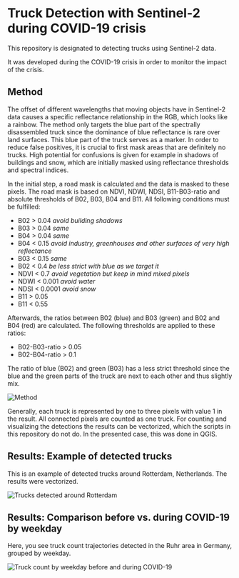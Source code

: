 # Truck Detection with Sentinel-2 during COVID-19 crisis
This repository is designated to detecting trucks using Sentinel-2 data.

It was developed during the COVID-19 crisis in order to monitor the impact of the crisis.

## Method

The offset of different wavelengths that moving objects have in Sentinel-2 data causes a specific reflectance relationship in the RGB, which looks like a rainbow. The method only targets the blue part of the spectrally disassembled truck since the dominance of blue reflectance is rare over land surfaces. This blue part of the truck serves as a marker. 
In order to reduce false positives, it is crucial to first mask areas that are definitely no trucks. High potential for confusions is given for example in shadows of buildings and snow, which are initially masked using reflectance thresholds and spectral indices. 

In the initial step, a road mask is calculated and the data is masked to these pixels. The road mask is based on NDVI, NDWI, NDSI, B11-B03-ratio and absolute thresholds of B02, B03, B04 and B11. All following conditions must be fulfilled:

- B02 > 0.04    _avoid building shadows_
- B03 > 0.04    _same_
- B04 > 0.04    _same_
- B04 < 0.15    _avoid industry, greenhouses and other surfaces of very high reflectance_
- B03 < 0.15    _same_
- B02 < 0.4     _be less strict with blue as we target it_
- NDVI < 0.7    _avoid vegetation but keep in mind mixed pixels_
- NDWI < 0.001  _avoid water_
- NDSI < 0.0001 _avoid snow_
- B11 > 0.05
- B11 < 0.55

Afterwards, the ratios between B02 (blue) and B03 (green) and B02 and B04 (red) are calculated. The following thresholds are applied to these ratios:

- B02-B03-ratio > 0.05
- B02-B04-ratio > 0.1

The ratio of blue (B02) and green (B03) has a less strict threshold since the blue and the green parts of the truck are next to each other and thus slightly mix.

![Method](https://github.com/hfisser/Truck_Detection_Sentinel2_COVID19/blob/master/method_neu.png)

Generally, each truck is represented by one to three pixels with value 1 in the result. All connected pixels are counted as one truck. For counting and visualizing the detections the results can be vectorized, which the scripts in this repository do not do. In the presented case, this was done in QGIS.

## Results: Example of detected trucks

This is an example of detected trucks around Rotterdam, Netherlands. The results were vectorized.

![Trucks detected around Rotterdam](https://github.com/hfisser/Truck_Detection_Sentinel2_COVID19/blob/master/ts7_trucks.jpeg)

##  Results: Comparison before vs. during COVID-19 by weekday
Here, you see truck count trajectories detected in the Ruhr area in Germany, grouped by weekday.

![Truck count by weekday before and during COVID-19](https://github.com/hfisser/Truck_Detection_Sentinel2_COVID19/blob/master/results.png)
